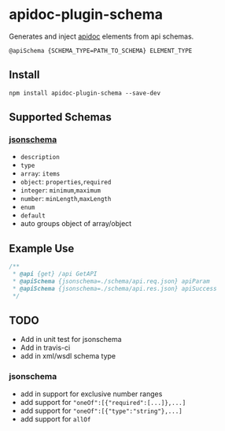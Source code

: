 # apidoc-plugin-schema

Generates and inject [apidoc](http://apidoc.com) elements from api schemas.

`@apiSchema {SCHEMA_TYPE=PATH_TO_SCHEMA} ELEMENT_TYPE`

## Install
`npm install apidoc-plugin-schema --save-dev`

## Supported Schemas
### [jsonschema](http://www.jsonschema.org)
- `description`
- `type`
 - `array`: `items`
 - `object`: `properties`,`required`
 - `integer`: `minimum`,`maximum`
 - `number`: `minLength`,`maxLength`
- `enum`
- `default`
- auto groups object of array/object

## Example Use
```javascript
/**
 * @api {get} /api GetAPI
 * @apiSchema {jsonschema=./schema/api.req.json} apiParam
 * @apiSchema {jsonschema=./schema/api.res.json} apiSuccess
 */
```

## TODO
- Add in unit test for jsonschema
- Add in travis-ci
- add in xml/wsdl schema type

### jsonschema
- add in support for exclusive number ranges
- add support for `"oneOf":[{"required":[...]},...]`
- add support for `"oneOf":[{"type":"string"},...]`
- add support for `allOf`